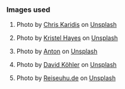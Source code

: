 ### Images used

1. Photo by <a href="https://unsplash.com/de/@chriskaridis?utm_source=unsplash&utm_medium=referral&utm_content=creditCopyText">Chris Karidis</a> on <a href="https://unsplash.com/images/travel/paris?utm_source=unsplash&utm_medium=referral&utm_content=creditCopyText">Unsplash</a>

2. Photo by <a href="https://unsplash.com/@kristelhayes?utm_source=unsplash&utm_medium=referral&utm_content=creditCopyText">Kristel Hayes</a> on <a href="https://unsplash.com/photos/C2OWfqwQRqY?utm_source=unsplash&utm_medium=referral&utm_content=creditCopyText">Unsplash</a>

3. Photo by <a href="https://unsplash.com/pt-br/@uniqueton?utm_source=unsplash&utm_medium=referral&utm_content=creditCopyText">Anton</a> on <a href="https://unsplash.com/photos/DcojOveFhT8?utm_source=unsplash&utm_medium=referral&utm_content=creditCopyText">Unsplash</a>

4. Photo by <a href="https://unsplash.com/@davidkhlr?utm_source=unsplash&utm_medium=referral&utm_content=creditCopyText">David Köhler</a> on <a href="https://unsplash.com/photos/VFRTXGw1VjU?utm_source=unsplash&utm_medium=referral&utm_content=creditCopyText">Unsplash</a>

5. Photo by <a href="https://unsplash.com/@reiseuhu?utm_source=unsplash&utm_medium=referral&utm_content=creditCopyText">Reiseuhu.de</a> on <a href="https://unsplash.com/photos/MEQ5FsJe1eI?utm_source=unsplash&utm_medium=referral&utm_content=creditCopyText">Unsplash</a>
